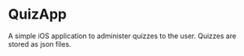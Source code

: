 QuizApp
=======

A simple iOS application to administer quizzes to the user. Quizzes are stored
as json files.
